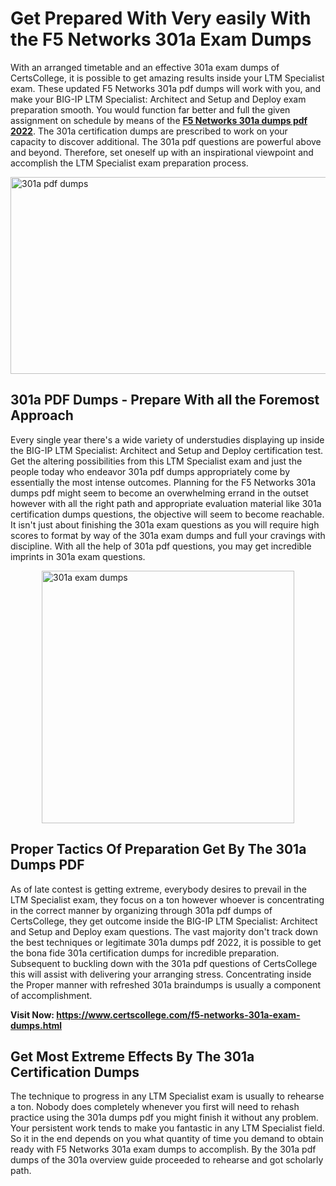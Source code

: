 <h1><strong>Get Prepared With Very easily With the F5 Networks 301a Exam Dumps&nbsp;</strong></h1>
<p><span style="font-weight: 400;">With an arranged timetable and an effective  301a exam dumps of CertsCollege, it is possible to get amazing results inside your LTM Specialist exam. These updated F5 Networks 301a pdf dumps will work with you, and make your BIG-IP LTM Specialist: Architect and Setup and Deploy exam preparation smooth. You would function far better and full the given assignment on schedule by means of the <strong><a href="https://www.certscollege.com/f5-networks-301a-exam-dumps.html">F5 Networks 301a dumps pdf 2022</a></strong>. The 301a certification dumps are prescribed to work on your capacity to discover additional. The  301a pdf questions are powerful above and beyond. Therefore, set oneself up with an inspirational viewpoint and accomplish the LTM Specialist exam preparation process.&nbsp;</span></p>
<p><span style="font-weight: 400;"><img style="display: block; margin-left: auto; margin-right: auto;" src="https://i.ibb.co/CPDK3ps/Yellow-and-Blue-Initiative-Blog-Banner.png" alt="301a pdf dumps" width="559" height="315" /></span></p>
<h2><strong>301a PDF Dumps - Prepare With all the Foremost Approach</strong></h2>
<p><span style="font-weight: 400;">Every single year there's a wide variety of understudies displaying up inside the BIG-IP LTM Specialist: Architect and Setup and Deploy certification test. Get the altering possibilities from this LTM Specialist exam and just the people today who endeavor 301a pdf dumps appropriately come by essentially the most intense outcomes. Planning for the F5 Networks 301a dumps pdf might seem to become an overwhelming errand in the outset however with all the right path and appropriate evaluation material like 301a certification dumps questions, the objective will seem to become reachable. It isn't just about finishing the 301a exam questions as you will require high scores to format by way of the 301a exam dumps and full your cravings with discipline. With all the help of 301a pdf questions, you may get incredible imprints in 301a exam questions.</span></p>
<p><span style="font-weight: 400;"><a href="https://tinyurl.com/y99c4nof"><img style="display: block; margin-left: auto; margin-right: auto;" src="https://i.ibb.co/9tMrhdY/Teacher-Appreciation-Invitation.png" alt="301a exam dumps " width="404" height="404" /></a></span></p>
<h2><strong>Proper Tactics Of Preparation Get By The 301a Dumps PDF</strong></h2>
<p><span style="font-weight: 400;">As of late contest is getting extreme, everybody desires to prevail in the LTM Specialist exam, they focus on a ton however whoever is concentrating in the correct manner by organizing through 301a pdf dumps of CertsCollege, they get outcome inside the BIG-IP LTM Specialist: Architect and Setup and Deploy exam questions. The vast majority don't track down the best techniques or legitimate 301a dumps pdf 2022, it is possible to get the bona fide 301a certification dumps for incredible preparation. Subsequent to buckling down with the  301a pdf questions of CertsCollege this will assist with delivering your arranging stress. Concentrating inside the Proper manner with refreshed 301a braindumps is usually a component of accomplishment.</span></p>
<p><span style="font-weight: 400;"><strong>Visit Now: <a href="https://www.certscollege.com/f5-networks-301a-exam-dumps.html">https://www.certscollege.com/f5-networks-301a-exam-dumps.html</a></strong></span></p>
<h2><strong>Get Most Extreme Effects By The 301a Certification Dumps</strong></h2>
<p><span style="font-weight: 400;">The technique to progress in any LTM Specialist exam is usually to rehearse a ton. Nobody does completely whenever you first will need to rehash practice using the 301a dumps pdf you might finish it without any problem. Your persistent work tends to make you fantastic in any LTM Specialist field. So it in the end depends on you what quantity of time you demand to obtain ready with F5 Networks 301a exam dumps to accomplish. By the 301a pdf dumps of the 301a overview guide proceeded to rehearse and got scholarly path.</span></p>
